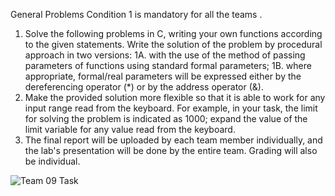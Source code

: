 General Problems Condition 1 is mandatory for all the teams .
1. Solve the following problems in C, writing your own functions according to the given statements.
Write the solution of the problem by procedural approach in two versions:
1A. with the use of the method of passing parameters of functions using standard formal parameters;
1B. where appropriate, formal/real parameters will be expressed either by the dereferencing operator (*) or by the address operator (&).
2. Make the provided solution more flexible so that it is able to work for any input range read from the keyboard. 
For example, in your task, the limit for solving the problem is indicated as 1000; expand the value of the limit variable for any value read from the keyboard.
3. The final report will be uploaded by each team member individually, and the lab's presentation will be done by the entire team.
Grading will also be individual.

![Team 09 Task](https://github.com/user-attachments/assets/3d3672da-78a8-4cc1-88b2-184c22a6f41f)
